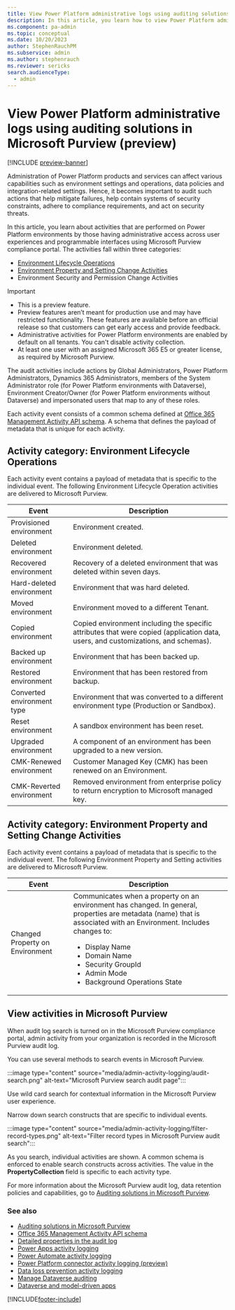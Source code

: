 ```yaml
---
title: View Power Platform administrative logs using auditing solutions in Microsoft Purview (preview)
description: In this article, you learn how to view Power Platform administrative logs using auditing solutions in Microsoft Purview.
ms.component: pa-admin
ms.topic: conceptual
ms.date: 10/20/2023
author: StephenRauchPM
ms.subservice: admin
ms.author: stephenrauch 
ms.reviewer: sericks 
search.audienceType: 
  - admin
---
```


# View Power Platform administrative logs using auditing solutions in Microsoft Purview (preview)

[!INCLUDE [preview-banner](~/../shared-content/shared/preview-includes/preview-banner.md)]

Administration of Power Platform products and services can affect various capabilities such as environment settings and operations, data policies and integration-related settings. Hence, it becomes important to audit such actions that help mitigate failures, help contain systems of security constraints, adhere to compliance requirements, and act on security threats.

In this article, you learn about activities that are performed on Power Platform environments by those having administrative access across user experiences and programmable interfaces using Microsoft Purview compliance portal. The activities fall within three categories:

- [Environment Lifecycle Operations](#activity-category-environment-lifecycle-operations)
- [Environment Property and Setting Change Activities](#activity-category-environment-property-and-setting-change-activities)
- Environment Security and Permission Change Activities

> [!IMPORTANT]
> - This is a preview feature.
> - Preview features aren’t meant for production use and may have restricted functionality. These features are available before an official release so that customers can get early access and provide feedback.
> - Administrative activities for Power Platform environments are enabled by default on all tenants. You can't disable activity collection.
> - At least one user with an assigned Microsoft 365 E5 or greater license, as required by Microsoft Purview.

The audit activities include actions by Global Administrators, Power Platform Administrators, Dynamics 365 Administrators, members of the System Administrator role (for Power Platform environments with Dataverse), Environment Creator/Owner (for Power Platform environments without Dataverse) and impersonated users that map to any of these roles.

Each activity event consists of a common schema defined at [Office 365 Management Activity API schema](/en-us/office/office-365-management-api/office-365-management-activity-api-schema#auditlogrecordtype). A schema that defines the payload of metadata that is unique for each activity.

## Activity category: Environment Lifecycle Operations

Each activity event contains a payload of metadata that is specific to the individual event. The following Environment Lifecycle Operation activities are delivered to Microsoft Purview.

| **Event**                  | **Description**                                                                                                                        |
|----------------------------|----------------------------------------------------------------------------------------------------------------------------------------|
| Provisioned environment    | Environment created.                                                                                                                   |
| Deleted environment        | Environment deleted.                                                                                                                   |
| Recovered environment      | Recovery of a deleted environment that was deleted within seven days.                                                                      |
| Hard-deleted environment   | Environment that was hard deleted.                                                                                                     |
| Moved environment          | Environment moved to a different Tenant.                                                                                               |
| Copied environment         | Copied environment including the specific attributes that were copied (application data, users, and customizations, and schemas). |
| Backed up environment      | Environment that has been backed up.                                                                                                   |
| Restored environment       | Environment that has been restored from backup.                                                                                        |
| Converted environment type | Environment that was converted to a different environment type (Production or Sandbox).                                          |
| Reset environment          | A sandbox environment has been reset.                                                                                                  |
| Upgraded environment       | A component of an environment has been upgraded to a new version.                                                                      |
| CMK-Renewed environment    | Customer Managed Key (CMK) has been renewed on an Environment.                                                                         |
| CMK-Reverted environment   | Removed environment from enterprise policy to return encryption to Microsoft managed key.                                              |

## Activity category: Environment Property and Setting Change Activities

Each activity event contains a payload of metadata that is specific to the individual event. The following Environment Property and Setting activities are delivered to Microsoft Purview.

| **Event** | **Description** |
|-------------------------|-------------------------|
| Changed Property on Environment | Communicates when a property on an environment has changed. In general, properties are metadata (name) that is associated with an Environment. Includes changes to:<ul><li>Display Name</li><li>Domain Name</li><li>Security GroupId</li><li>Admin Mode</li><li>Background Operations State</li></ul> |

## View activities in Microsoft Purview

When audit log search is turned on in the Microsoft Purview compliance portal, admin activity from your organization is recorded in the Microsoft Purview audit log.

You can use several methods to search events in Microsoft Purview.

:::image type="content" source="media/admin-activity-logging/audit-search.png" alt-text="Microsoft Purview search audit page":::

Use wild card search for contextual information in the Microsoft Purview user experience.

Narrow down search constructs that are specific to individual events.

:::image type="content" source="media/admin-activity-logging/filter-record-types.png" alt-text="Filter record types in Microsoft Purview audit search":::

As you search, individual activities are shown. A common schema is enforced to enable search constructs across activities. The value in the **PropertyCollection** field is specific to each activity type.

For more information about the Microsoft Purview audit log, data retention policies and capabilities, go to [Auditing solutions in Microsoft Purview](/purview/audit-solutions-overview).

### See also

- [Auditing solutions in Microsoft Purview](/purview/audit-solutions-overview)
- [Office 365 Management Activity API schema](/en-us/office/office-365-management-api/office-365-management-activity-api-schema#auditlogrecordtype)
- [Detailed properties in the audit log](/purview/audit-log-detailed-properties)
- [Power Apps activity logging](logging-powerapps.md)
- [Power Automate activity logging](logging-power-automate.md)
- [Power Platform connector activity logging (preview)](connector-events-power-platform.md)
- [Data loss prevention activity logging](dlp-activity-logging.md)
- [Manage Dataverse auditing](manage-dataverse-auditing.md)
- [Dataverse and model-driven apps](enable-use-comprehensive-auditing.md)

[!INCLUDE[footer-include](../includes/footer-banner.md)]
